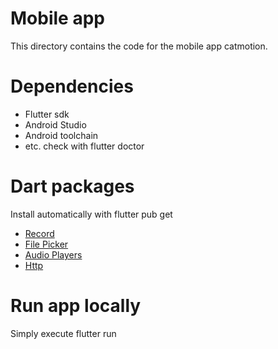 # Mobile app

This directory contains the code for the mobile app catmotion.

# Dependencies

+ Flutter sdk
+ Android Studio
+ Android toolchain
+ etc. check with flutter doctor

# Dart packages

Install automatically with flutter pub get

+ [Record](https://pub.dev/packages/record)
+ [File Picker](https://pub.dev/packages/file_picker)
+ [Audio Players](https://pub.dev/packages/audioplayers)
+ [Http](https://pub.dev/packages/http)

# Run app locally

Simply execute flutter run
